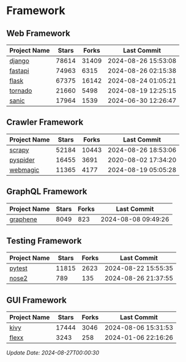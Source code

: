 # Framework

## Web Framework
| Project Name | Stars | Forks | Last Commit |
| ------------ | ----- | ----- | ----------- |
| [django](https://github.com/django/django) | 78614 | 31409 | 2024-08-26 15:53:08 |
| [fastapi](https://github.com/fastapi/fastapi) | 74963 | 6315 | 2024-08-26 02:15:38 |
| [flask](https://github.com/pallets/flask) | 67375 | 16142 | 2024-08-24 01:05:21 |
| [tornado](https://github.com/tornadoweb/tornado) | 21660 | 5498 | 2024-08-19 12:25:15 |
| [sanic](https://github.com/sanic-org/sanic) | 17964 | 1539 | 2024-06-30 12:26:47 |

## Crawler Framework
| Project Name | Stars | Forks | Last Commit |
| ------------ | ----- | ----- | ----------- |
| [scrapy](https://github.com/scrapy/scrapy) | 52184 | 10443 | 2024-08-26 18:53:06 |
| [pyspider](https://github.com/binux/pyspider) | 16455 | 3691 | 2020-08-02 17:34:20 |
| [webmagic](https://github.com/code4craft/webmagic) | 11365 | 4177 | 2024-08-19 05:05:28 |

## GraphQL Framework
| Project Name | Stars | Forks | Last Commit |
| ------------ | ----- | ----- | ----------- |
| [graphene](https://github.com/graphql-python/graphene) | 8049 | 823 | 2024-08-08 09:49:26 |

## Testing Framework
| Project Name | Stars | Forks | Last Commit |
| ------------ | ----- | ----- | ----------- |
| [pytest](https://github.com/pytest-dev/pytest) | 11815 | 2623 | 2024-08-22 15:55:35 |
| [nose2](https://github.com/nose-devs/nose2) | 789 | 135 | 2024-08-26 21:37:55 |

## GUI Framework
| Project Name | Stars | Forks | Last Commit |
| ------------ | ----- | ----- | ----------- |
| [kivy](https://github.com/kivy/kivy) | 17444 | 3046 | 2024-08-06 15:31:53 |
| [flexx](https://github.com/flexxui/flexx) | 3243 | 258 | 2024-01-06 22:16:26 |

*Update Date: 2024-08-27T00:00:30*